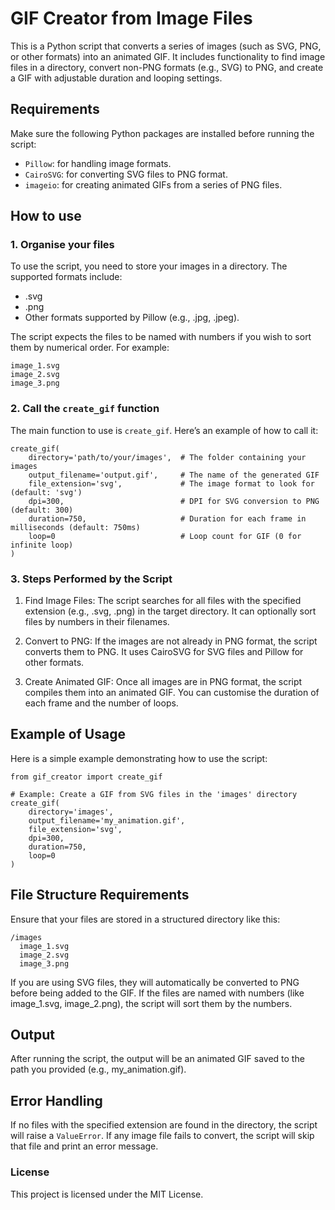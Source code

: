 # GIF Creator from Image Files

This is a Python script that converts a series of images (such as SVG, PNG, or other formats) into an animated GIF. It includes functionality to find image files in a directory, convert non-PNG formats (e.g., SVG) to PNG, and create a GIF with adjustable duration and looping settings.

## Requirements

Make sure the following Python packages are installed before running the script:

- `Pillow`: for handling image formats.
- `CairoSVG`: for converting SVG files to PNG format.
- `imageio`: for creating animated GIFs from a series of PNG files.

## How to use

### 1. Organise your files

To use the script, you need to store your images in a directory. The supported formats include:
- .svg
- .png
- Other formats supported by Pillow (e.g., .jpg, .jpeg).

The script expects the files to be named with numbers if you wish to sort them by numerical order. For example:

```
image_1.svg
image_2.svg
image_3.png
```

### 2. Call the `create_gif` function
The main function to use is `create_gif`. Here’s an example of how to call it:
```
create_gif(
    directory='path/to/your/images',  # The folder containing your images
    output_filename='output.gif',     # The name of the generated GIF
    file_extension='svg',             # The image format to look for (default: 'svg')
    dpi=300,                          # DPI for SVG conversion to PNG (default: 300)
    duration=750,                     # Duration for each frame in milliseconds (default: 750ms)
    loop=0                            # Loop count for GIF (0 for infinite loop)
)
```

### 3. Steps Performed by the Script

1. Find Image Files: The script searches for all files with the specified extension (e.g., .svg, .png) in the target directory. It can optionally sort files by numbers in their filenames.

2. Convert to PNG: If the images are not already in PNG format, the script converts them to PNG. It uses CairoSVG for SVG files and Pillow for other formats.

3. Create Animated GIF: Once all images are in PNG format, the script compiles them into an animated GIF. You can customise the duration of each frame and the number of loops.

## Example of Usage

Here is a simple example demonstrating how to use the script:

```
from gif_creator import create_gif

# Example: Create a GIF from SVG files in the 'images' directory
create_gif(
    directory='images', 
    output_filename='my_animation.gif', 
    file_extension='svg', 
    dpi=300, 
    duration=750, 
    loop=0
)
```

## File Structure Requirements

Ensure that your files are stored in a structured directory like this:

  ```
/images
    image_1.svg
    image_2.svg
    image_3.png
```
If you are using SVG files, they will automatically be converted to PNG before being added to the GIF. If the files are named with numbers (like image_1.svg, image_2.png), the script will sort them by the numbers.

## Output

After running the script, the output will be an animated GIF saved to the path you provided (e.g., my_animation.gif).


## Error Handling

If no files with the specified extension are found in the directory, the script will raise a `ValueError`.
If any image file fails to convert, the script will skip that file and print an error message.

### License

This project is licensed under the MIT License.

